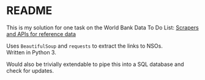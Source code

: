 # README

This is my solution for one task on the World Bank Data To Do List: [Scrapers and APIs for reference data](https://github.com/worldbankdata/our-todo-list#scrapers-and-apis-for-reference-data)

Uses `BeautifulSoup` and `requests` to extract the links to NSOs.  
Written in Python 3.  

Would also be trivially extendable to pipe this into a SQL database and check for updates.  
